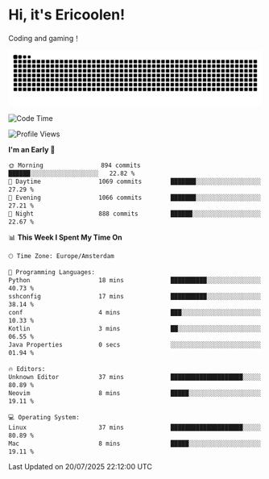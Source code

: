 # Hi, it's Ericoolen!
Coding and gaming！

<picture>
  <source media="(prefers-color-scheme: dark)" srcset="https://raw.githubusercontent.com/Eric-Song-Nop/Eric-Song-Nop/output/github-contribution-grid-snake-dark.svg">
  <source media="(prefers-color-scheme: light)" srcset="https://raw.githubusercontent.com/Eric-Song-Nop/Eric-Song-Nop/output/github-contribution-grid-snake.svg">
  <img alt="github contribution grid snake animation" src="https://raw.githubusercontent.com/Eric-Song-Nop/Eric-Song-Nop/output/github-contribution-grid-snake.svg">
</picture>

<!--START_SECTION:waka-->
![Code Time](http://img.shields.io/badge/Code%20Time-1%2C850%20hrs%2031%20mins-blue)

![Profile Views](http://img.shields.io/badge/Profile%20Views-1-blue)

**I'm an Early 🐤** 

```text
🌞 Morning                894 commits         ██████░░░░░░░░░░░░░░░░░░░   22.82 % 
🌆 Daytime                1069 commits        ███████░░░░░░░░░░░░░░░░░░   27.29 % 
🌃 Evening                1066 commits        ███████░░░░░░░░░░░░░░░░░░   27.21 % 
🌙 Night                  888 commits         ██████░░░░░░░░░░░░░░░░░░░   22.67 % 
```


📊 **This Week I Spent My Time On** 

```text
🕑︎ Time Zone: Europe/Amsterdam

💬 Programming Languages: 
Python                   18 mins             ██████████░░░░░░░░░░░░░░░   40.73 % 
sshconfig                17 mins             ██████████░░░░░░░░░░░░░░░   38.14 % 
conf                     4 mins              ███░░░░░░░░░░░░░░░░░░░░░░   10.33 % 
Kotlin                   3 mins              ██░░░░░░░░░░░░░░░░░░░░░░░   06.55 % 
Java Properties          0 secs              ░░░░░░░░░░░░░░░░░░░░░░░░░   01.94 % 

🔥 Editors: 
Unknown Editor           37 mins             ████████████████████░░░░░   80.89 % 
Neovim                   8 mins              █████░░░░░░░░░░░░░░░░░░░░   19.11 % 

💻 Operating System: 
Linux                    37 mins             ████████████████████░░░░░   80.89 % 
Mac                      8 mins              █████░░░░░░░░░░░░░░░░░░░░   19.11 % 
```


 Last Updated on 20/07/2025 22:12:00 UTC
<!--END_SECTION:waka-->
